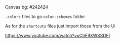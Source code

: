 Canvas bg: #242424

`.colors` files to go `color-schemes` folder

As for the `shortcuts` files just import those from the UI

https://www.youtube.com/watch?v=ChF9XWSSDFI
